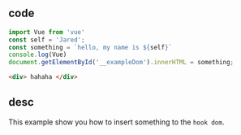 ## code
```js
import Vue from 'vue'
const self = 'Jared';
const something = `hello, my name is ${self}`
console.log(Vue)
document.getElementById('__exampleDom').innerHTML = something;
```

```html
<div> hahaha </div>
```

## desc

This example show you how to insert something to the `hook dom`.
